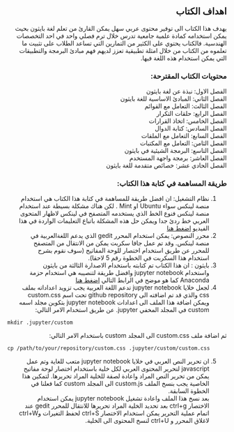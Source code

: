 <!DOCTYPE html>
<html dir="rtl" lang="ar">
<head>
<meta charset="utf-8">
</head>
<body>
<div dir="rtl">

## اهداف الكتاب
يهدف هذا الكتاب الى توفير محتوى عربي سهل يمكن القارئ من تعلم لغة بايثون بحيث يمكن استخدامه كمادة علمية جامعية تدرس خلال ترم فصلي واحد  في احد التخصصات الهندسية. فالكتاب يحتوي على الكثير من التمارين التي تساعد الطلاب على تثبيت ما تعلموه من الكتاب من خلال امثلة تطبيقية تعزز لديهم فهم مبادئ البرمجة والتطبيقات التي يمكن استخدام هذه اللغة فيها.

### محتويات الكتاب المقترحة:
الفصل الاول: نبذة عن لغة بايثون  
الفصل الثاني: المبادئ الاساسية للغة بايثون  
الفصل الثالث: التعامل مع القوائم  
الفصل الرابع: حلقات التكرار  
الفصل الخامس: اتخاذ القرارات   
الفصل السادس: كتابة الدوال  
الفصل السابع: التعامل مع الملقات  
الفصل الثامن: التعامل مع المكتبات  
الفصل التاسع: البرمجة الشيئية في بايثون  
الفصل العاشر: برمجة واجهة المستخدم  
الفصل الحادي عشر: خصائص متقدمة للغة بايثون  

### طريقة المساهمة في كتابة هذا الكتاب:

1. نظام التشغيل: ان افضل طريقة للمساهمة في كتابة هذا الكتاب هي استخدام منصة لينكس سواء Ubuntu او Mint . لكن هناك مشكلة بسيطة عند استخدام منصة لينكس فنوع الخط الذي يستخدمه المتصفح في لينكس لاظهار المتحوى العربي خط ردئ جدا ويمكن حل هذه المشكلة باتباع التعليمات الواردة في هذا الفيديو [اضغط هنا](  https://www.youtube.com/watch?v=49wTgj4UvJQ)
2. محرر النصوص: يمكن استخدام المحرر gedit الذي يدعم اللغةالعربية في منصة لينكس. وقد تم عمل جافا سكربت يمكن من الانتقال من المتصفح للمحرر عن طريق استخدام اختصار للوحة المفاتيح (سوف نقوم بشرح استخدام هذا السكربت في الخطوة رقم 5 لاحقا).
3. بايثون : ان هذا الكتاب تم كتابته باستخدام الاصدارة الثالثة من بايثون واستخدام jupyter notebook وافضل طريقة لتنصيبه هي استخدام حزمة Anaconda كما هو موضح في الرابط التالي [اضغط هنا](
https://www.continuum.io/downloads#linux)
4. لجعل خلايا jupyter notebook تدعم اللغة العربية يجب تزويد اعداداته بملف css والذي قد تم اضافته الى github repository تحت اسم custom.css ويمكن اضافة هذا الملف الى اعدادات jupyter notebook بتكوين مجلد اسمه custom في المجلد المخفي jupyter. عن طريق استخدام الامر التالي:
<div dir="ltr">  

 ```
mkdir .jupyter/custom
```  
</div>

ثم اضافة ملف custom.css  الى المجلد custom باستخدام الامر التالي:
<div dir="ltr">
  
   ```
cp /path/to/your/repository/custom.css .jupyter/custom/custom.css 
 ```  
</div>

5. ان تحرير النص العربي في خلايا jupyter notebook  متعب للغاية وتم عمل javascript لتحرير المحتوى العربي لكل خلية باستخدام اختصار لوحة مفاتيح يمكن من تحرير النص المراد واعادة لصقة للخلية المراد تحريرها. لتمكين هذا الخاصية يجب بنسخ الملف custom.js  الى المجلد custom كما فعلنا في الخطوة السابقة.  
   بعد نسخ هذا الملف واعادة تشغيل jupyter notebook يمكن استخدام الاختصار ctrl+g  بعد تحديد الخلية المراد تحريرها للانتقال للمحرر  gedit عند اتمام عملية التحرير يمكن استخدام الاختصار ctrl+S  لحفظ التغيرات وctrl+W لاغلاق المحرر و ctrl+U لنسخ المحتوى الى الخلية.
</div>
</body>
</html>
